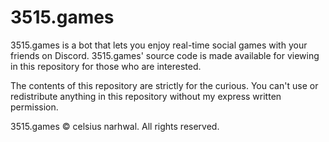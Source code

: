 # 3515.games

3515.games is a bot that lets you enjoy real-time social games with your friends on Discord. 3515.games' source code is made available for viewing in this repository for those who are interested.

The contents of this repository are strictly for the curious. You can't use or redistribute anything in this repository without my express written permission.

3515.games © celsius narhwal. All rights reserved.
